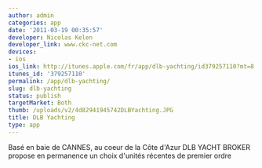 ```yaml
---
author: admin
categories: app
date: '2011-03-19 00:35:57'
developer: Nicolas Kelen
developer_link: www.ckc-net.com
devices: 
- ios
ios_link: http://itunes.apple.com/fr/app/dlb-yachting/id379257110?mt=8
itunes_id: '379257110'
permalink: /app/dlb-yachting/
slug: dlb-yachting
status: publish
targetMarket: Both
thumb: /uploads/v2/4d82941945742DLBYachting.JPG
title: DLB Yachting
type: app
---
```


Basé en baie de CANNES, au coeur de la Côte d'Azur DLB YACHT BROKER propose en permanence un choix d'unités récentes de premier ordre